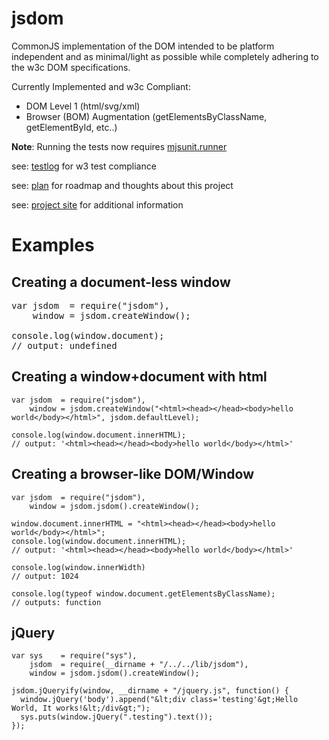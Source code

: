 # jsdom

CommonJS implementation of the DOM intended to be platform independent and as minimal/light as possible while completely adhering to the w3c DOM specifications.

Currently Implemented and w3c Compliant:

  - DOM Level 1 (html/svg/xml) 
  - Browser (BOM) Augmentation (getElementsByClassName, getElementById, etc..)


**Note**: Running the tests now requires [mjsunit.runner][]

see: [testlog][] for w3 test compliance

see: [plan][] for roadmap and thoughts about this project

see: [project site][] for additional information

  [project site]: http://www.jsdom.org
  [mjsunit.runner]: http://github.com/tmpvar/mjsunit.runner
  [testlog]: http://github.com/tmpvar/jsdom/blob/master/test/testlog.txt
  [plan]: http://github.com/tmpvar/jsdom/blob/master/PLAN.md


# Examples

## Creating a document-less window
<pre>
var jsdom  = require("jsdom"),
    window = jsdom.createWindow();

console.log(window.document);
// output: undefined
</pre>

## Creating a window+document with html

    var jsdom  = require("jsdom"),
        window = jsdom.createWindow("<html><head></head><body>hello world</body></html>", jsdom.defaultLevel);

    console.log(window.document.innerHTML);
    // output: '<html><head></head><body>hello world</body></html>'


## Creating a browser-like DOM/Window

    var jsdom  = require("jsdom"),
        window = jsdom.jsdom().createWindow();

    window.document.innerHTML = "<html><head></head><body>hello world</body></html>";
    console.log(window.document.innerHTML);
    // output: '<html><head></head><body>hello world</body></html>'

    console.log(window.innerWidth)
    // output: 1024

    console.log(typeof window.document.getElementsByClassName);
    // outputs: function

## jQuery

    var sys    = require("sys"),
        jsdom  = require(__dirname + "/../../lib/jsdom"),
        window = jsdom.jsdom().createWindow();
  
    jsdom.jQueryify(window, __dirname + "/jquery.js", function() {
      window.jQuery('body').append("&lt;div class='testing'&gt;Hello World, It works!&lt;/div&gt;");
      sys.puts(window.jQuery(".testing").text());
    });


  